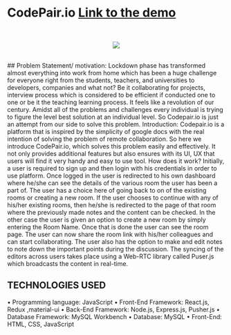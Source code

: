 # CodePair.io [Link to the demo](https://www.youtube.com/watch?v=oFzY2v3ExkI) 
<br/>
<p align="center">
 <img  src="gif.gif">
</p>
<br/>
## Problem Statement/ motivation:
Lockdown phase has transformed almost everything into work from home which has been a huge challenge for everyone right from the students, teachers, and universities to developers, companies and what not? Be it collaborating for projects, interview process which is considered to be efficient if conducted one to one or be it the teaching learning process. It feels like a revolution of our century. Amidst all of the problems and challenges every individual is trying to figure the level best solution at an individual level. So Codepair.io is just an attempt from our side to solve this problem.
Introduction:
Codepair.io is a platform that is inspired by the simplicity of google docs with the real intention of solving the problem of remote collaboration.
So here we introduce CodePair.io, which solves this problem easily and effectively. It not only provides additional features but also ensures with its UI, UX that users will find it very handy and easy to use tool.
How does it work?
Initially, a user is required to sign up and then login with his credentials in order to use platform. Once logged in the user is redirected to his own dashboard where he/she can see the details of the various room the user has been a part of. The user has a choice here of going back to on of the existing rooms or creating a new room. If the user chooses to continue with any of his/her existing rooms, then he/she is redirected to the page of that room where the previously made notes and the content can be checked. In the other case the user is given an option to create a new room by simply entering the Room Name. Once that is done the user can see the room page. The user can now share the room link with his/her colleagues and can start collaborating. The user also has the option to make and edit notes to note down the important points during the discussion. The syncing of the editors across users takes place using a Web-RTC library called Puser.js which broadcasts the content in real-time.      

## TECHNOLOGIES USED 
•	Programming language: JavaScript 
•	Front-End Framework: React.js, Redux ,material-ui
•	Back-End Framework: Node.js, Express.js, Pusher.js
•	Database Framework: MySQL Workbench
•	Database: MySQL
•	Front-End: HTML, CSS, JavaScript

